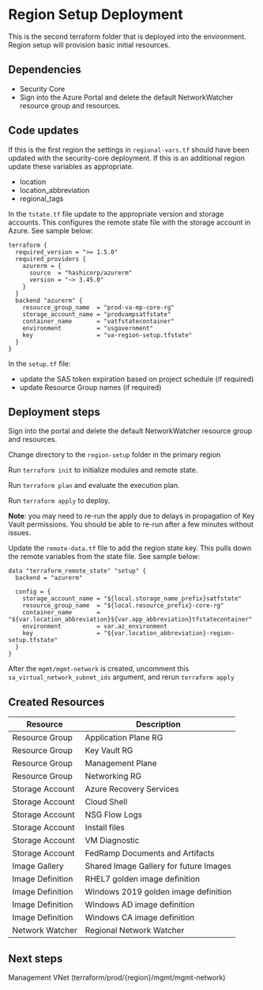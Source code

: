 # Region Setup Deployment

This is the second terraform folder that is deployed into the environment.
Region setup will provision basic initial resources.

## Dependencies

- Security Core
- Sign into the Azure Portal and delete the default NetworkWatcher resource group and resources.

## Code updates

If this is the first region the settings in `regional-vars.tf` should have been updated with the security-core deployment. If this is an additional region update these variables as appropriate.

- location
- location_abbreviation
- regional_tags

In the `tstate.tf` file update to the appropriate version and storage accounts.  This configures the remote state file with the storage account in Azure.  See sample below:

``` hcl
terraform {
  required_version = ">= 1.5.0"
  required_providers {
    azurerm = {
      source  = "hashicorp/azurerm"
      version = "~> 3.45.0"
    }
  }
  backend "azurerm" {
    resource_group_name  = "prod-va-mp-core-rg"
    storage_account_name = "prodvampsatfstate"
    container_name       = "vatfstatecontainer"
    environment          = "usgovernment"
    key                  = "va-region-setup.tfstate"
  }
}
```

In the `setup.tf` file:

- update the SAS token expiration based on project schedule (if required)
- update Resource Group names (if required)

## Deployment steps

Sign into the portal and delete the default NetworkWatcher resource group and resources.

Change directory to the `region-setup` folder in the primary region

Run `terraform init` to initialize modules and remote state.

Run `terraform plan` and evaluate the execution plan.

Run `terraform apply` to deploy.

**Note**: you may need to re-run the apply due to delays in propagation of Key Vault permissions. You should be able to re-run after a few minutes without issues.

Update the `remote-data.tf` file to add the region state key.  This pulls down the remote variables from the state file. See sample below:

``` hcl
data "terraform_remote_state" "setup" {
  backend = "azurerm"

  config = {
    storage_account_name = "${local.storage_name_prefix}satfstate"
    resource_group_name  = "${local.resource_prefix}-core-rg"
    container_name       = "${var.location_abbreviation}${var.app_abbreviation}tfstatecontainer"
    environment          = var.az_environment
    key                  = "${var.location_abbreviation}-region-setup.tfstate"
  }
}
```

After the `mgmt/mgmt-network` is created, uncomment this `sa_virtual_network_subnet_ids` argument, and rerun `terraform apply`

## Created Resources

| Resource | Description |
|------|-------------|
| Resource Group | Application Plane RG |
| Resource Group | Key Vault RG |
| Resource Group | Management Plane |
| Resource Group | Networking RG|
| Storage Account | Azure Recovery Services |
| Storage Account | Cloud Shell |
| Storage Account | NSG Flow Logs |
| Storage Account | Install files |
| Storage Account | VM Diagnostic |
| Storage Account | FedRamp Documents and Artifacts |
| Image Gallery | Shared Image Gallery for future Images |
| Image Definition | RHEL7 golden image definition |
| Image Definition | Windows 2019 golden image definition |
| Image Definition | Windows AD image definition |
| Image Definition | Windows CA image definition |
| Network Watcher | Regional Network Watcher |

## Next steps

Management VNet (terraform/prod/{region}/mgmt/mgmt-network)
